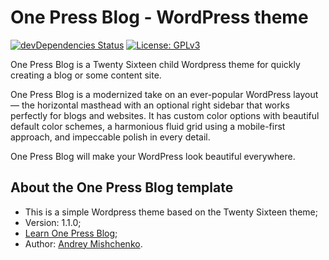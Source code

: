 # One Press Blog - WordPress theme

[![devDependencies Status](https://david-dm.org/mvandrew/one_press_blog/dev-status.svg)](https://david-dm.org/mvandrew/one_press_blog?type=dev) [![License: GPLv3](https://img.shields.io/badge/License-GPLv3-green.svg)](http://www.gnu.org/licenses/gpl-3.0.html)

One Press Blog is a Twenty Sixteen child Wordpress theme for quickly creating a blog or some content site.

One Press Blog is a modernized take on an ever-popular WordPress layout — the horizontal masthead with an optional right sidebar that works perfectly for blogs and websites. It has custom color options with beautiful default color schemes, a harmonious fluid grid using a mobile-first approach, and impeccable polish in every detail.

One Press Blog will make your WordPress look beautiful everywhere.

## About the One Press Blog template

* This is a simple Wordpress theme based on the Twenty Sixteen theme;
* Version: 1.1.0;
* [Learn One Press Blog](https://github.com/mvandrew/one_press_blog);
* Author: [Andrey Mishchenko](http://www.msav.ru).